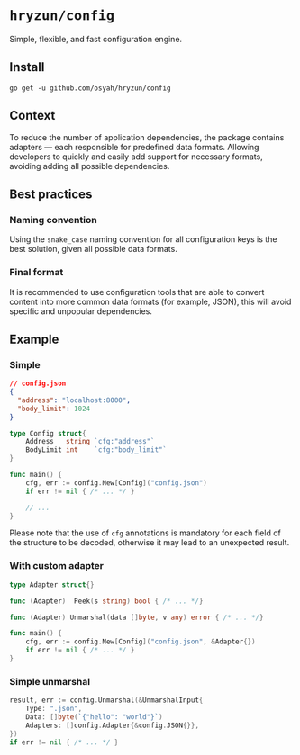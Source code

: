 # `hryzun/config`

Simple, flexible, and fast configuration engine.

## Install

```
go get -u github.com/osyah/hryzun/config
```

## Context

To reduce the number of application dependencies, the package contains adapters — each responsible for predefined data formats. Allowing developers to quickly and easily add support for necessary formats, avoiding adding all possible dependencies.

## Best practices

### Naming convention

Using the `snake_case` naming convention for all configuration keys is the best solution, given all possible data formats.

### Final format

It is recommended to use configuration tools that are able to convert content into more common data formats (for example, JSON), this will avoid specific and unpopular dependencies.

## Example

### Simple 

```json
// config.json
{
  "address": "localhost:8000",
  "body_limit": 1024
}
```

```go
type Config struct{
    Address   string `cfg:"address"`
    BodyLimit int    `cfg:"body_limit"`
}

func main() {
    cfg, err := config.New[Config]("config.json")
    if err != nil { /* ... */ }

    // ...
}
```

Please note that the use of `cfg` annotations is mandatory for each field of the structure to be decoded, otherwise it may lead to an unexpected result.

### With custom adapter

```go
type Adapter struct{}

func (Adapter)  Peek(s string) bool { /* ... */}

func (Adapter) Unmarshal(data []byte, v any) error { /* ... */}

func main() {
    cfg, err := config.New[Config]("config.json", &Adapter{})
    if err != nil { /* ... */ }
}
```

### Simple unmarshal

```go
result, err := config.Unmarshal(&UnmarshalInput{
    Type: ".json",
    Data: []byte(`{"hello": "world"}`)
    Adapters: []config.Adapter{&config.JSON{}},
})
if err != nil { /* ... */ }
```
